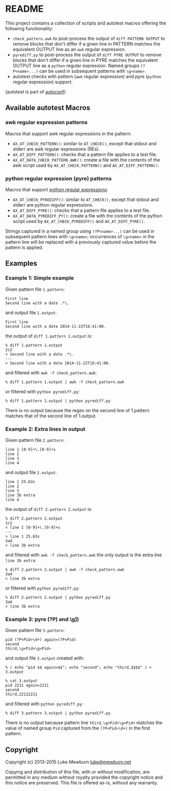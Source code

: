 README
======

This project contains a collection of scripts and autotest macros
offering the following functionality:

  * `check_pattern.awk` to post-process the output of `diff PATTERN OUTPUT` to remove blocks that don't differ if a given line in PATTERN matches the equivalent OUTPUT line as an `awk` regular expression.
  * `pyrediff.py` to post-process the output of `diff PYRE OUTPUT` to remove blocks that don't differ if a given line in PYRE matches the equivalent OUTPUT line as a `python` regular expression. Named groups `(?P<name>...)` can be used in subsequent patterns with `\g<name>`.
  * autotest checks with pattern (`awk` regular expression) and pyre (`python` regular expression) support.

(autotest is part of [autoconf](https://www.gnu.org/software/autoconf/))

Available autotest Macros
-------------------------

### awk regular expression patterns

Macros that support awk regular expressions in the pattern:

  * `AX_AT_CHECK_PATTERN()`: similar to `AT_CHECK()`, except that stdout and stderr are awk regular expressions (REs).
  * `AX_AT_DIFF_PATTERN()`: checks that a pattern file applies to a test file.
  * `AX_AT_DATA_CHECK_PATTERN_AWK()`: create a file with the contents of the awk script used by `AX_AT_CHECK_PATTERN()` and `AX_AT_DIFF_PATTERN()`.

### python regular expression (pyre) patterns

Macros that support [python regular expressions](https://docs.python.org/2/library/re.html):

  * `AX_AT_CHECK_PYREDIFF()`: similar to `AT_CHECK()`, except that stdout and stderr are python regular expressions.
  * `AX_AT_DIFF_PYRE()`: checks that a pattern file applies to a test file.
  * `AX_AT_DATA_PYREDIFF_PY()`: create a file with the contents of the python script used by `AX_AT_CHECK_PYREDIFF()` and `AX_AT_DIFF_PYRE()`.

Strings captured in a named group using `(?P<name>...)` can be used in subsequent pattern lines with `\g<name>`; occurrences of `\g<name>` in the pattern line will be replaced with a previously captured value before the pattern is applied.

Examples
--------

### Example 1: Simple example

Given pattern file `1.pattern`:

```
First line
Second line with a date .*\.
```

and output file `1.output`:

```
First line
Second line with a date 2014-11-22T16:41:00.
```

the output of `diff 1.pattern 1.output` is:

```
% diff 1.pattern 1.output
2c2
< Second line with a date .*\.
---
> Second line with a date 2014-11-22T16:41:00.
```

and filtered with `awk -f check_pattern.awk`:

```
% diff 1.pattern 1.output | awk -f check_pattern.awk
```

or filtered with `python pyrediff.py`:

```
% diff 1.pattern 1.output | python pyrediff.py
```

There is no output because the regex on the second line of 1.pattern
matches that of the second line of 1.output.

### Example 2: Extra lines in output

Given pattern file `2.pattern`:

```
line 1 [0-9]+\.[0-9]+s
line 2
line 3
line 4
```

and output file `2.output`:

```
line 1 25.63s
line 2
line 3
line 3b extra
line 4
```

the output of `diff 2.pattern 2.output` is:

```
% diff 2.pattern 2.output
1c1
< line 1 [0-9]+\.[0-9]+s
---
> line 1 25.63s
3a4
> line 3b extra
```

and filtered with `awk -f check_pattern.awk` the only output is the extra line `line 3b extra`:

```
% diff 2.pattern 2.output | awk -f check_pattern.awk
3a4
> line 3b extra
```

or filtered with `python pyrediff.py`:

```
% diff 2.pattern 2.output | python pyrediff.py
3a4
> line 3b extra
```

### Example 3: pyre (?P<group>) and \g<group>])

Given pattern file `3.pattern`:

```
pid (?P<Pid>\d+) again=(?P=Pid)
second
third,\g<Pid>\g<Pid>
```

and output file `3.output` created with:

```
% ( echo "pid $$ again=$$"; echo "second"; echo "third,$$$$" ) > 3.output

% cat 3.output
pid 2211 again=2211
second
third,22112211
```

and filtered with `python pyrediff.py`:

```
% diff 3.pattern 3.output | python pyrediff.py
```

There is no output because pattern line `third,\g<Pid>\g<Pid>` matches the value of named group `Pid` captured from the `(?P<Pid>\d+)` in the first pattern.

Copyright
---------

Copyright (c) 2013-2015 Luke Mewburn <luke@mewburn.net>

Copying and distribution of this file, with or without modification,
are permitted in any medium without royalty provided the copyright
notice and this notice are preserved.  This file is offered as-is,
without any warranty.
